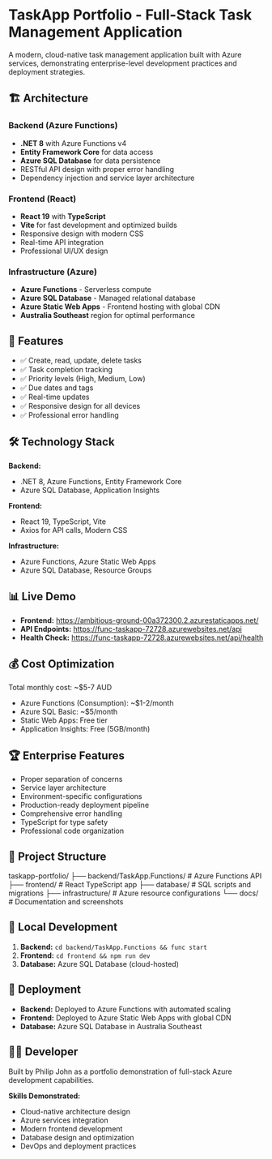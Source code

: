 # TaskApp Portfolio - Full-Stack Task Management Application

A modern, cloud-native task management application built with Azure services, demonstrating enterprise-level development practices and deployment strategies.

## 🏗️ Architecture

### Backend (Azure Functions)
- **.NET 8** with Azure Functions v4
- **Entity Framework Core** for data access
- **Azure SQL Database** for data persistence
- RESTful API design with proper error handling
- Dependency injection and service layer architecture

### Frontend (React)
- **React 19** with **TypeScript**
- **Vite** for fast development and optimized builds
- Responsive design with modern CSS
- Real-time API integration
- Professional UI/UX design

### Infrastructure (Azure)
- **Azure Functions** - Serverless compute
- **Azure SQL Database** - Managed relational database
- **Azure Static Web Apps** - Frontend hosting with global CDN
- **Australia Southeast** region for optimal performance

## 🚀 Features

- ✅ Create, read, update, delete tasks
- ✅ Task completion tracking
- ✅ Priority levels (High, Medium, Low)
- ✅ Due dates and tags
- ✅ Real-time updates
- ✅ Responsive design for all devices
- ✅ Professional error handling

## 🛠️ Technology Stack

**Backend:**
- .NET 8, Azure Functions, Entity Framework Core
- Azure SQL Database, Application Insights

**Frontend:**
- React 19, TypeScript, Vite
- Axios for API calls, Modern CSS

**Infrastructure:**
- Azure Functions, Azure Static Web Apps
- Azure SQL Database, Resource Groups

## 📊 Live Demo

- **Frontend:** https://ambitious-ground-00a372300.2.azurestaticapps.net/
- **API Endpoints:** https://func-taskapp-72728.azurewebsites.net/api
- **Health Check:** https://func-taskapp-72728.azurewebsites.net/api/health

## 💰 Cost Optimization

Total monthly cost: ~$5-7 AUD
- Azure Functions (Consumption): ~$1-2/month
- Azure SQL Basic: ~$5/month  
- Static Web Apps: Free tier
- Application Insights: Free (5GB/month)

## 🏆 Enterprise Features

- Proper separation of concerns
- Service layer architecture
- Environment-specific configurations
- Production-ready deployment pipeline
- Comprehensive error handling
- TypeScript for type safety
- Professional code organization

## 📁 Project Structure

taskapp-portfolio/
├── backend/TaskApp.Functions/     # Azure Functions API
├── frontend/                      # React TypeScript app
├── database/                      # SQL scripts and migrations
├── infrastructure/                # Azure resource configurations
└── docs/                          # Documentation and screenshots


## 🔧 Local Development

1. **Backend:** `cd backend/TaskApp.Functions && func start`
2. **Frontend:** `cd frontend && npm run dev`
3. **Database:** Azure SQL Database (cloud-hosted)

## 🚀 Deployment

- **Backend:** Deployed to Azure Functions with automated scaling
- **Frontend:** Deployed to Azure Static Web Apps with global CDN
- **Database:** Azure SQL Database in Australia Southeast

## 👨‍💻 Developer

Built by Philip John as a portfolio demonstration of full-stack Azure development capabilities.

**Skills Demonstrated:**
- Cloud-native architecture design
- Azure services integration
- Modern frontend development
- Database design and optimization
- DevOps and deployment practices

